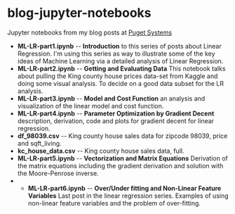 # blog-jupyter-notebooks
Jupyter notebooks from my blog posts at [Puget Systems](https://www.pugetsystems.com/all_hpc.php)

- **ML-LR-part1.ipynb** -- **Introduction** to this series of posts about Linear Regression. I'm using this series as way to illustrate some of the key ideas of Machine Learning via a detailed analysis of Linear Regression.
- **ML-LR-part2.ipynb** -- **Getting and Evaluating Data** This notebook talks about pulling the King county house prices data-set from Kaggle and doing some visual analysis. To decide on a good data subset for the LR analysis.
- **ML-LR-part3.ipynb** -- **Model and Cost Function** an analysis and visualization of the linear model and cost function.
- **ML-LR-part4.ipynb** -- **Parameter Optimization by Gradient Decent** description, derivation, code and plots for gradient decent for linear regression.
- **df_98039.csv** -- King county house sales data for zipcode 98039, price and sqft_living.
- **kc_house_data.csv** -- King county house sales data, full.
- **ML-LR-part5.ipynb** -- **Vectorization and Matrix Equations** Derivation of the matrix equations including the gradient derivation and solution with the Moore-Penrose inverse.
- - **ML-LR-part6.ipynb** -- **Over/Under fitting and Non-Linear Feature Variables** Last post in the linear regression series. Examples of using non-linear feature variables and the problem of over-fitting.
